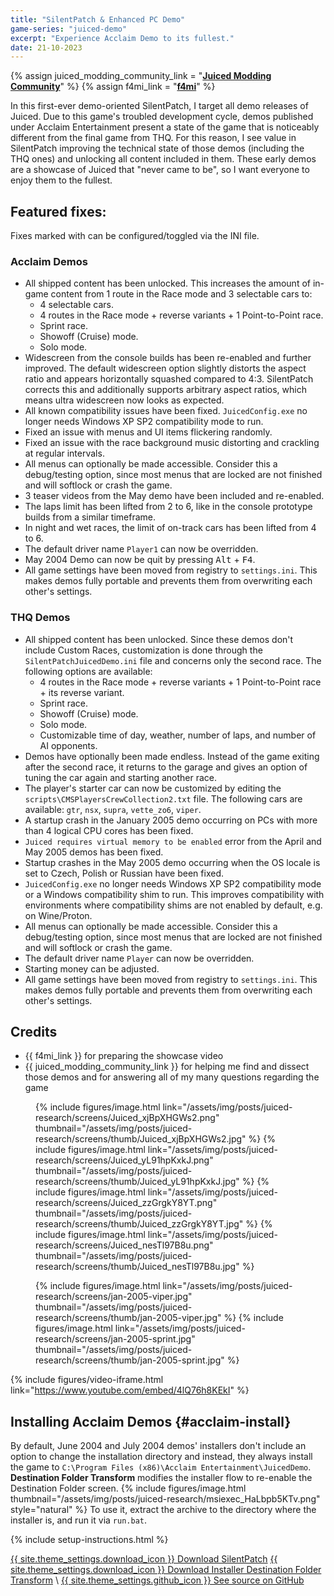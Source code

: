 ```yaml
---
title: "SilentPatch & Enhanced PC Demo"
game-series: "juiced-demo"
excerpt: "Experience Acclaim Demo to its fullest."
date: 21-10-2023
---
```


{% assign juiced_modding_community_link = "[**Juiced Modding Community**](https://discord.com/invite/pu2jdxR/)" %}
{% assign f4mi_link = "[**f4mi**](http://f4mi.com/)" %}

In this first-ever demo-oriented SilentPatch, I target all demo releases of Juiced. Due to this game's troubled development cycle,
demos published under Acclaim Entertainment present a state of the game that is noticeably different from the final game from THQ.
For this reason, I see value in SilentPatch improving the technical state of those demos (including the THQ ones) and unlocking all content included in them.
These early demos are a showcase of Juiced that "never came to be", so I want everyone to enjoy them to the fullest.

## Featured fixes:

Fixes marked with <i class="fas fa-cog"></i> can be configured/toggled via the INI file.

### Acclaim Demos
* <i class="fas fa-cog"></i> All shipped content has been unlocked. This increases the amount of in-game content from 1 route in the Race mode and 3 selectable cars to:
  * 4 selectable cars.
  * 4 routes in the Race mode + reverse variants + 1 Point-to-Point race.
  * Sprint race.
  * Showoff (Cruise) mode.
  * Solo mode.
* <i class="fas fa-cog"></i> Widescreen from the console builds has been re-enabled and further improved. The default widescreen option slightly distorts the aspect ratio and appears horizontally squashed compared to 4:3. SilentPatch corrects this and additionally supports arbitrary aspect ratios, which means ultra widescreen now looks as expected.
* All known compatibility issues have been fixed. `JuicedConfig.exe` no longer needs Windows XP SP2 compatibility mode to run.
* Fixed an issue with menus and UI items flickering randomly.
* Fixed an issue with the race background music distorting and crackling at regular intervals.
* <i class="fas fa-cog"></i> All menus can optionally be made accessible. Consider this a debug/testing option, since most menus that are locked are not finished and will softlock or crash the game.
* 3 teaser videos from the May demo have been included and re-enabled.
* The laps limit has been lifted from 2 to 6, like in the console prototype builds from a similar timeframe.
* In night and wet races, the limit of on-track cars has been lifted from 4 to 6.
* <i class="fas fa-cog"></i> The default driver name `Player1` can now be overridden.
* May 2004 Demo can now be quit by pressing <kbd>Alt</kbd> + <kbd>F4</kbd>.
* All game settings have been moved from registry to `settings.ini`. This makes demos fully portable and prevents them from overwriting each other's settings.

### THQ Demos
* <i class="fas fa-cog"></i> All shipped content has been unlocked. Since these demos don't include Custom Races, customization is done through the `SilentPatchJuicedDemo.ini` file and concerns only the second race. The following options are available:
  * 4 routes in the Race mode + reverse variants + 1 Point-to-Point race + its reverse variant.
  * Sprint race.
  * Showoff (Cruise) mode.
  * Solo mode.
  * Customizable time of day, weather, number of laps, and number of AI opponents.
* <i class="fas fa-cog"></i> Demos have optionally been made endless. Instead of the game exiting after the second race, it returns to the garage and gives an option of tuning the car again and starting another race.
* The player's starter car can now be customized by editing the `scripts\CMSPlayersCrewCollection2.txt` file. The following cars are available: `gtr`, `nsx`, `supra`, `vette_zo6`, `viper`.
* A startup crash in the January 2005 demo occurring on PCs with more than 4 logical CPU cores has been fixed.
* `Juiced requires virtual memory to be enabled` error from the April and May 2005 demos has been fixed.
* Startup crashes in the May 2005 demo occurring when the OS locale is set to Czech, Polish or Russian have been fixed.
* `JuicedConfig.exe` no longer needs Windows XP SP2 compatibility mode or a Windows compatibility shim to run. This improves compatibility with environments where compatibility shims are not enabled by default, e.g. on Wine/Proton.
* <i class="fas fa-cog"></i> All menus can optionally be made accessible. Consider this a debug/testing option, since most menus that are locked are not finished and will softlock or crash the game.
* <i class="fas fa-cog"></i> The default driver name `Player` can now be overridden.
* <i class="fas fa-cog"></i> Starting money can be adjusted.
* All game settings have been moved from registry to `settings.ini`. This makes demos fully portable and prevents them from overwriting each other's settings.


## Credits
* {{ f4mi_link }} for preparing the showcase video
* {{ juiced_modding_community_link }} for helping me find and dissect those demos and for answering all of my many questions regarding the game

<figure class="media-container small">
{% include figures/image.html link="/assets/img/posts/juiced-research/screens/Juiced_xjBpXHGWs2.png" thumbnail="/assets/img/posts/juiced-research/screens/thumb/Juiced_xjBpXHGWs2.jpg" %}
{% include figures/image.html link="/assets/img/posts/juiced-research/screens/Juiced_yL91hpKxkJ.png" thumbnail="/assets/img/posts/juiced-research/screens/thumb/Juiced_yL91hpKxkJ.jpg" %}
{% include figures/image.html link="/assets/img/posts/juiced-research/screens/Juiced_zzGrgkY8YT.png" thumbnail="/assets/img/posts/juiced-research/screens/thumb/Juiced_zzGrgkY8YT.jpg" %}
{% include figures/image.html link="/assets/img/posts/juiced-research/screens/Juiced_nesTl97B8u.png" thumbnail="/assets/img/posts/juiced-research/screens/thumb/Juiced_nesTl97B8u.jpg" %}
</figure>

<figure class="media-container small">
{% include figures/image.html link="/assets/img/posts/juiced-research/screens/jan-2005-viper.jpg" thumbnail="/assets/img/posts/juiced-research/screens/thumb/jan-2005-viper.jpg" %}
{% include figures/image.html link="/assets/img/posts/juiced-research/screens/jan-2005-sprint.jpg" thumbnail="/assets/img/posts/juiced-research/screens/thumb/jan-2005-sprint.jpg" %}
</figure>

{% include figures/video-iframe.html link="https://www.youtube.com/embed/4lQ76h8KEkI" %}

## Installing Acclaim Demos {#acclaim-install}

By default, June 2004 and July 2004 demos' installers don't include an option to change the installation directory and instead, they always install the game to
`C:\Program Files (x86)\Acclaim Entertainment\JuicedDemo`. **Destination Folder Transform** modifies the installer flow to re-enable
the Destination Folder screen.
{% include figures/image.html thumbnail="/assets/img/posts/juiced-research/msiexec_HaLbpb5KTv.png" style="natural" %}
To use it, extract the archive to the directory where the installer is, and run it via `run.bat`.

{% include setup-instructions.html %}

<a href="https://github.com/CookiePLMonster/SilentPatchJuicedDemo/releases/latest/download/SilentPatchJuicedDemo.zip" class="button" role="button">{{ site.theme_settings.download_icon }} Download SilentPatch</a>
<a href="https://github.com/CookiePLMonster/SilentPatchJuicedDemo/releases/latest/download/InstallerDestinationFolderTransform.zip" class="button" role="button">{{ site.theme_settings.download_icon }} Download Installer Destination Folder Transform</a> \\
<a href="https://github.com/CookiePLMonster/SilentPatchJuicedDemo" class="button github" role="button" target="_blank">{{ site.theme_settings.github_icon }} See source on GitHub</a>
